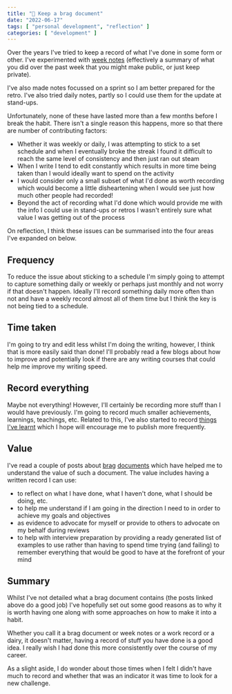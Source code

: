 ```yaml
---
title: "📢 Keep a brag document"
date: "2022-06-17"
tags: [ "personal development", "reflection" ]
categories: [ "development" ]
---
```


Over the years I've tried to keep a record of what I've done in some form or
other. I've experimented with [week notes](https://weeknot.es/) (effectively a
summary of what you did over the past week that you might make public, or just
keep private).

I've also made notes focussed on a sprint so I am better prepared for the
retro. I've also tried daily notes, partly so I could use them for the
update at stand-ups.

Unfortunately, none of these have lasted more than a few months before I break
the habit. There isn't a single reason this happens, more so that there are
number of contributing factors:

* Whether it was weekly or daily, I was attempting to stick to a set schedule
  and when I eventually broke the streak I found it difficult
  to reach the same level of consistency and then just ran out steam
* When I write I tend to edit constantly which results in more time being taken
  than I would ideally want to spend on the activity
* I would consider only a small subset of what I'd done as worth recording
  which would become a little disheartening when I would see just how
  much other people had recorded!
* Beyond the act of recording what I'd done which would provide me with the
  info I could use in stand-ups or retros I wasn't entirely sure what value I
  was getting out of the process

On reflection, I think these issues can be summarised into the four areas I've
expanded on below.

## Frequency

To reduce the issue about sticking to a schedule I'm simply going to attempt to
capture something daily or weekly or perhaps just monthly and not worry if that
doesn't happen.
Ideally I'll record something daily more often than not and have a weekly
record almost all of them time but I think the key is not being tied to a
schedule.

## Time taken

I'm going to try and edit less whilst I'm doing the writing, however, I think
that is more easily said than done! I'll probably read a few blogs about how to
improve and potentially look if there are any writing courses that could help
me improve my writing speed.

## Record everything

Maybe not everything! However, I'll certainly be recording more stuff than I
would have previously. I'm going to record much smaller achievements,
learnings, teachings, etc. Related to this, I've also started to record
[things I've learnt](/til/) which I hope will encourage me to publish more
frequently.

## Value

I've read a couple of posts about [brag](https://jvns.ca/blog/brag-documents/)
[documents](https://github.com/readme/guides/document-success) which have
helped me to understand the value of such a document. The value includes having
a written record I can use:

* to reflect on what I have done, what I haven't done, what I should
  be doing, etc.
* to help me understand if I am going in the direction I need to in order to
  achieve my goals and objectives
* as evidence to advocate for myself or provide to others to advocate on my
  behalf during reviews
* to help with interview preparation by providing a ready generated list of
  examples to use rather than having to spend time trying (and failing) to
  remember everything that would be good to have at the forefront of your mind

## Summary

Whilst I've not detailed what a brag document contains (the posts
linked above do a good job) I've hopefully set out some good reasons as to why
it is worth having one along with some approaches on how to make it into a
habit.

Whether you call it a brag document or week notes or a work record or a dairy,
it doesn't matter, having a record of stuff you have done is a good idea. I
really wish I had done this more consistently over the course of my
career.

As a slight aside, I do wonder about those times when I felt I didn't have much
to record and whether that was an indicator it was time to look for a new
challenge.
